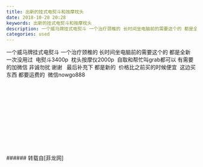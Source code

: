 ```yaml
---
title: 出新的挂式电熨斗和按摩枕头
date: 2018-10-28 20:28
keywords: 出新的挂式电熨斗和按摩枕头
description: 一个威马牌挂式电熨斗 一个治疗颈椎的 长时间坐电脑前的需要这个的 都是全新 一次没用过  电熨斗3400p  枕头按摩仪2000p  自取和帮忙叫grab都可以 有需要的加微信 非诚勿扰 谢谢   最后补充下 都是新的  价格比之前买的时候便宜  这边买东西 都要运费的  微信nowgo888
categories: used
---
```

<td class="t_f" id="postmessage_2181424">

一个威马牌挂式电熨斗 一个治疗颈椎的 长时间坐电脑前的需要这个的 都是全新 一次没用过  电熨斗3400p  枕头按摩仪2000p  自取和帮忙叫grab都可以 有需要的加微信 非诚勿扰 谢谢   最后补充下 都是新的  价格比之前买的时候便宜  这边买东西 都要运费的  微信nowgo888<br/>
<img alt="" border="0" class="zoom" data-cf-modified-9332d17ac9b95db66332cb69-="" file="http://www.flw.ph/data/appbyme/upload/image/201810/28/nn9P0dO4Oux5.jpg" id="aimg_USAcI" lazyloadthumb="1" onclick="" onmouseover="" src="http://www.flw.ph/data/appbyme/upload/image/201810/28/nn9P0dO4Oux5.jpg"/><br/>
<br/>
<img alt="" border="0" class="zoom" data-cf-modified-9332d17ac9b95db66332cb69-="" file="http://www.flw.ph/data/appbyme/upload/image/201810/28/BvErVqoVTXiE.jpg" id="aimg_lf8bX" lazyloadthumb="1" onclick="" onmouseover="" src="http://www.flw.ph/data/appbyme/upload/image/201810/28/BvErVqoVTXiE.jpg"/><br/>
<br/>
<img alt="" border="0" class="zoom" data-cf-modified-9332d17ac9b95db66332cb69-="" file="http://www.flw.ph/data/appbyme/upload/image/201810/28/5IoGBSxQQnmS.jpg" id="aimg_bVvvC" lazyloadthumb="1" onclick="" onmouseover="" src="http://www.flw.ph/data/appbyme/upload/image/201810/28/5IoGBSxQQnmS.jpg"/><br/>
<br/>
<img alt="" border="0" class="zoom" data-cf-modified-9332d17ac9b95db66332cb69-="" file="http://www.flw.ph/data/appbyme/upload/image/201810/28/AB5N4CM9B977.jpg" id="aimg_R9VV8" lazyloadthumb="1" onclick="" onmouseover="" src="http://www.flw.ph/data/appbyme/upload/image/201810/28/AB5N4CM9B977.jpg"/><br/>
<br/>
<img alt="" border="0" class="zoom" data-cf-modified-9332d17ac9b95db66332cb69-="" file="http://www.flw.ph/data/appbyme/upload/image/201810/28/CqvkXonaT6Hr.jpg" id="aimg_Rbmb8" lazyloadthumb="1" onclick="" onmouseover="" src="http://www.flw.ph/data/appbyme/upload/image/201810/28/CqvkXonaT6Hr.jpg"/><br/>
<br/>
<img alt="" border="0" class="zoom" data-cf-modified-9332d17ac9b95db66332cb69-="" file="http://www.flw.ph/data/appbyme/upload/image/201810/28/tbZChySLbB2V.jpg" id="aimg_h73of" lazyloadthumb="1" onclick="" onmouseover="" src="http://www.flw.ph/data/appbyme/upload/image/201810/28/tbZChySLbB2V.jpg"/><br/>
<br/>
<img alt="" border="0" class="zoom" data-cf-modified-9332d17ac9b95db66332cb69-="" file="http://www.flw.ph/data/appbyme/upload/image/201810/28/uhzZIN8Uj1kx.jpg" id="aimg_k2R5e" lazyloadthumb="1" onclick="" onmouseover="" src="http://www.flw.ph/data/appbyme/upload/image/201810/28/uhzZIN8Uj1kx.jpg"/><br/>
<br/>
<img alt="" border="0" class="zoom" data-cf-modified-9332d17ac9b95db66332cb69-="" file="http://www.flw.ph/data/appbyme/upload/image/201810/28/mOh5nEdh0Rx5.jpg" id="aimg_ar35l" lazyloadthumb="1" onclick="" onmouseover="" src="http://www.flw.ph/data/appbyme/upload/image/201810/28/mOh5nEdh0Rx5.jpg"/><br/>
<br/>
<img alt="" border="0" class="zoom" data-cf-modified-9332d17ac9b95db66332cb69-="" file="http://www.flw.ph/data/appbyme/upload/image/201810/28/3Foy13CenzBY.jpg" id="aimg_LOfM2" lazyloadthumb="1" onclick="" onmouseover="" src="http://www.flw.ph/data/appbyme/upload/image/201810/28/3Foy13CenzBY.jpg"/><br/>
<br/>
<img alt="" border="0" class="zoom" data-cf-modified-9332d17ac9b95db66332cb69-="" file="http://www.flw.ph/data/appbyme/upload/image/201810/28/dnaETeaa4hJ3.jpg" id="aimg_vk3vb" lazyloadthumb="1" onclick="" onmouseover="" src="http://www.flw.ph/data/appbyme/upload/image/201810/28/dnaETeaa4hJ3.jpg"/><br/>
<br/>
<img alt="" border="0" class="zoom" data-cf-modified-9332d17ac9b95db66332cb69-="" file="http://www.flw.ph/data/appbyme/upload/image/201810/28/ia5rBSmA64Lo.jpg" id="aimg_Aq7IO" lazyloadthumb="1" onclick="" onmouseover="" src="http://www.flw.ph/data/appbyme/upload/image/201810/28/ia5rBSmA64Lo.jpg"/><br/>
<br/>
</td>
###### 转载自[菲龙网]